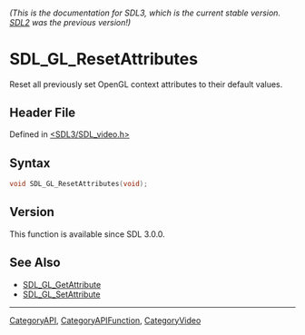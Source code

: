 ###### (This is the documentation for SDL3, which is the current stable version. [SDL2](https://wiki.libsdl.org/SDL2/) was the previous version!)
# SDL_GL_ResetAttributes

Reset all previously set OpenGL context attributes to their default values.

## Header File

Defined in [<SDL3/SDL_video.h>](https://github.com/libsdl-org/SDL/blob/main/include/SDL3/SDL_video.h)

## Syntax

```c
void SDL_GL_ResetAttributes(void);
```

## Version

This function is available since SDL 3.0.0.

## See Also

- [SDL_GL_GetAttribute](SDL_GL_GetAttribute)
- [SDL_GL_SetAttribute](SDL_GL_SetAttribute)

----
[CategoryAPI](CategoryAPI), [CategoryAPIFunction](CategoryAPIFunction), [CategoryVideo](CategoryVideo)


